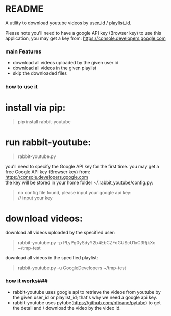 # README #

A utility to download youtube videos by user_id / playlist_id. 

Please note you'll need to have a google API key (Browser key) to use this application, you may get a key from: https://console.developers.google.com

### main Features ###

* download all videos uploaded by the given user id
* download all videos in the given playlist
* skip the downloaded files


### how to use it ###

# install via pip: 
> pip install rabbit-youtube 

# run rabbit-youtube: 
> rabbit-youtube.py

you'll need to specify the Google API key for the first time. you may get a free Google API key (Browser key) from: https://console.developers.google.com <br /> 
the key will be stored in your home folder ~/.rabbit_youtube/config.py:

> no config file found, please input your google api key: <br />
> // input your key

# download videos: <br />
download all videos uploaded by the specified user: 
> rabbit-youtube.py -p PLyPg0ySdyY2b4EbCZFdGUScU1xC3RjkXo ~/tmp-test

download all videos in the specified playlist: 
> rabbit-youtube.py -u GoogleDevelopers ~/tmp-test

### how it works###
* rabbit-youtube uses google api to retrieve the videos from youtube by the given user_id or playlist_id; that's why we need a google api key. 
* rabbit-youtube uses pytube(https://github.com/nficano/pytube) to get the detail and / download the video by the video id. 